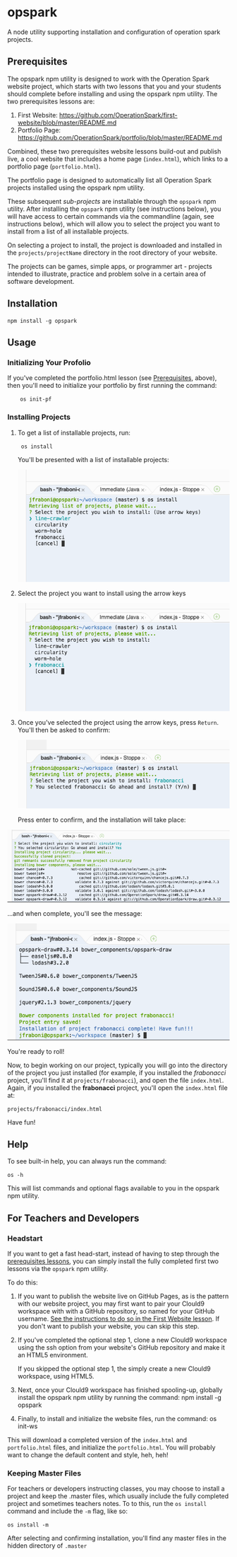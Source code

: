 # opspark
A node utility supporting installation and configuration of operation spark projects.

## Prerequisites

The opspark npm utility is designed to work with the Operation Spark website project, which starts with two lessons that you and your students should complete before installing and using the opspark npm utility.  The two prerequisites lessons are:

1. First Website: https://github.com/OperationSpark/first-website/blob/master/README.md
2. Portfolio Page: https://github.com/OperationSpark/portfolio/blob/master/README.md

Combined, these two prerequisites website lessons build-out and publish live, a cool website that includes a home page (`index.html`), which links to a portfolio page (`portfolio.html`).

The portfolio page is designed to automatically list all Operation Spark projects installed using the opspark npm utility.

These subsequent _sub-projects_ are installable through the `opspark` npm utility.  After installing the `opspark` npm utility (see instructions below), you will have access to certain commands via the commandline (again, see instructions below), which will allow you to select the project you want to install from a list of all installable projects.

On selecting a project to install, the project is downloaded and installed in the `projects/projectName` directory in the root directory of your website.

The projects can be games, simple apps, or programmer art - projects intended to illustrate, practice and problem solve in a certain area of software development.


## Installation

    npm install -g opspark

## Usage

### Initializing Your Profolio

If you've completed the portfolio.html lesson (see [Prerequisites](#prerequisites), above), then you'll need to initialize your portfolio by first running the command:

        os init-pf

### Installing Projects

1. To get a list of installable projects, run:

        os install

    You'll be presented with a list of installable projects:

    <img src="https://raw.githubusercontent.com/OperationSpark/opspark/master/img/list.png">

2. Select the project you want to install using the arrow keys

    <img src="https://raw.githubusercontent.com/OperationSpark/opspark/master/img/use-arrow-keys.png">
    
3. Once you've selected the project using the arrow keys, press `Return`.  You'll then be asked to confirm:
    
    <img src="https://raw.githubusercontent.com/OperationSpark/opspark/master/img/confirm.png">

    Press enter to confirm, and the installation will take place:
    
<img src="https://raw.githubusercontent.com/OperationSpark/opspark/master/img/installing.png">

...and when complete, you'll see the message:

<img src="https://raw.githubusercontent.com/OperationSpark/opspark/master/img/installed.png">

You're ready to roll!

Now, to begin working on our project, typically you will go into the directory of the project you just installed (for example, if you installed the _frabonacci_ project, you'll find it at `projects/frabonacci`), and open the file `index.html`.  Again, if you installed the **frabonacci** project, you'll open the `index.html` file at:

    projects/frabonacci/index.html

Have fun!

## Help

To see built-in help, you can always run the command:

    os -h

This will list commands and optional flags available to you in the opspark npm utility.

## For Teachers and Developers

### Headstart

If you want to get a fast head-start, instead of having to step through the [prerequisites lessons](#prerequisites), you can simply install the fully completed first two lessons via the `opspark` npm utility.

To do this:

1. If you want to publish the website live on GitHub Pages, as is the pattern with our website project, you may first want to pair your Clould9 workspace with with a GitHub repository, so named for your GitHub username.  <a href="https://github.com/OperationSpark/first-website/blob/master/README.md" target="_blank">See the instructions to do so in the First Website lesson</a>.  If you don't want to publish your website, you can skip this step.

2.  If you've completed the optional step 1, clone a new Clould9 workspace using the ssh option from your website's GitHub repository and make it an HTML5 environment.

    If you skipped the optional step 1, the simply create a new Clould9 workspace, using HTML5.

3. Next, once your Clould9 workspace has finished spooling-up, globally install the opspark npm utility by running the command:
        npm install -g opspark

4. Finally, to install and initialize the website files, run the command:
       os init-ws

This will download a completed version of the `index.html` and `portfolio.html` files, and  initialize the `portfolio.html`.  You will probably want to change the default content and style, heh, heh!

### Keeping Master Files

For teachers or developers instructing classes, you may choose to install a project and keep the .master files, which usually include the fully completed project and sometimes teachers notes.  To to this, run the `os install` command and include the `-m` flag, like so:

    os install -m

After selecting and confirming installation, you'll find any master files in the hidden directory of `.master`